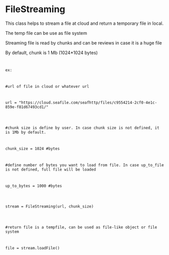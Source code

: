 # FileStreaming
<p>This class helps to stream a file at cloud and return a temporary file in local.</p>
<p>The temp file can be use as file system</p>
<p>Streaming file is read by chunks and can be reviews in case it is a huge file</p>
<p>By default, chunk is 1 Mb (1024*1024 bytes)</p>

<code>
<p>ex:</p>
<p>#url of file in cloud or whatever url</p>
<p>url = "https://cloud.seafile.com/seafhttp/files/c9554214-2cf0-4e1c-859e-f81d67493cd1/"</p>

<p>#chunk size is define by user. In case chunk size is not defined, it is 1Mb by default.</p>
<p>chunk_size = 1024 #bytes</p>
<p>#define number of bytes you want to load from file. In case up_to_file is not defined, full file will be loaded</p>
<p>up_to_bytes = 1000 #bytes</p>

<p>stream = FileStreaming(url, chunk_size)</p>

<p>#return file is a tempfile, can be used as file-like object or file system</p>
<p>file = stream.loadFile()</p>
</code>
